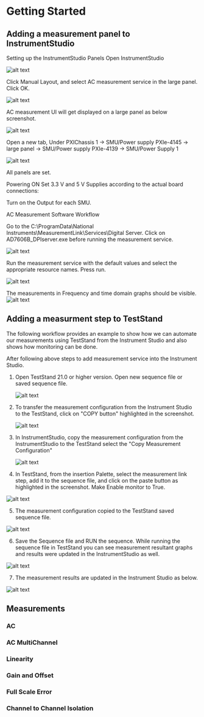 # Getting Started

## Adding a measurement panel to InstrumentStudio
Setting up the InstrumentStudio Panels
Open InstrumentStudio

![alt text](images/image-1.png)

Click Manual Layout, and select AC measurement service in the large panel. Click OK.

![alt text](images/image-2.png)

AC measurement UI will get displayed on a large panel as below screenshot.

![alt text](images/image-3.png)

Open a new tab, Under PXIChassis 1 -> SMU/Power supply PXIe-4145 -> large panel -> SMU/Power supply PXIe-4139 -> SMU/Power Supply 1

![alt text](images/image-4.png)

All panels are set.

Powering ON
Set 3.3 V and 5 V Supplies according to the actual board connections:


Turn on the Output for each SMU.

AC Measurement Software Workflow

Go to the C:\ProgramData\National Instruments\MeasurementLink\Services\Digital Server. Click on AD7606B_DPIserver.exe before running the measurement service.

![alt text](images/image-5.png)

Run the measurement service with the default values and select the appropriate resource names. Press run.

![alt text](images/image-6.png)

The measurements in Frequency and time domain graphs should be visible.
![alt text](images/image-7.png)

## Adding a measurment step to TestStand 

The following workflow provides an example to show how we can automate our measurements using TestStand from the Instrument Studio and also shows how monitoring can be done. 

After following above steps to add measurement service into the Instrument Studio.


1. Open TestStand 21.0 or higher version. Open new sequence file or saved sequence file. 
 
   ![alt text](images/TestStand.png)
2. To transfer the measurement configuration from the Instrument Studio to the TestStand, click on "COPY button" highlighted in the screenshot.

   ![alt text](images/TestStand1.png)

3. In InstrumentStudio, copy the measurement configuration from the InstrumentStudio to the TestStand select the "Copy Measurement Configuration"

   ![alt text](images/TestStand2.png)

4. In TestStand, from the insertion Palette, select the measurement link step, add it to the sequence file, and click on the paste button as highlighted in the screenshot. Make Enable monitor to True.

  ![alt text](images/TestStand3.png)

5. The measurement configuration copied to the TestStand saved sequence file.

![alt text](images/TestStand4.png)

6. Save the Sequence file and RUN the sequence. While running the sequence file in TestStand you can see measurement resultant graphs and results were updated in the InstrumentStudio as well.

![alt text](images/TestStand5.png)

7. The measurement results are updated in the Instrument Studio as below.

![alt text](images/TestStand6.png)
## Measurements
### AC
### AC MultiChannel
### Linearity
### Gain and Offset
### Full Scale Error
### Channel to Channel Isolation
